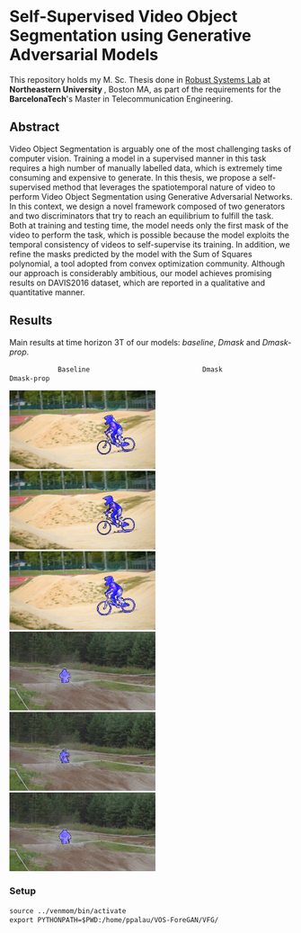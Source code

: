 # Self-Supervised Video Object Segmentation using Generative Adversarial Models

This repository holds my M. Sc. Thesis done in <a href="http://robustsystems.coe.neu.edu/">Robust Systems Lab</a> at <b>Northeastern University </b>, Boston MA, as part of the requirements for the <b>BarcelonaTech</b>'s Master in Telecommunication Engineering.

## Abstract

Video Object Segmentation is arguably one of the most challenging tasks of computer vision. Training a model in a supervised manner in this task requires a high number of manually labelled data, which is extremely time consuming and expensive to generate. In this thesis, we propose a self-supervised method that leverages the spatiotemporal nature of video to perform Video Object Segmentation using Generative Adversarial Networks. In this context, we design a novel framework composed of two generators and two discriminators that try to reach an equilibrium to fulfill the task. Both at training and testing time, the model needs only the first mask of the video to perform the task, which is possible because the model exploits the temporal consistency of videos to self-supervise its training. In addition, we refine the masks predicted by the model with the Sum of Squares polynomial, a tool adopted from convex optimization community. Although our approach is considerably ambitious, our model achieves promising results on DAVIS2016 dataset, which are reported in a qualitative and quantitative manner.

## Results
Main results at time horizon 3T of our models: _baseline_, _Dmask_ and _Dmask-prop_.


                Baseline                            Dmask                           Dmask-prop
<img src="/results/imgs/baseline/training/baseline_bmxbumps.gif" width="260" height="140"/> <img src="/results/imgs/dmask/training/dmask_bmxbumps.gif" width="260" height="140"/> <img src="/results/imgs/dmask-prop/training/dmaskprop_bmxbumps.gif" width="260" height="140"/>
<img src="/results/imgs/baseline/training/baseline_motocrossbumps.gif" width="260" height="140"/> <img src="/results/imgs/dmask/training/dmask_motocrossbumps.gif" width="260" height="140"/> <img src="/results/imgs/dmask-prop/training/dmaskprop_motocrossbumps.gif" width="260" height="140"/>


### Setup

```
source ../venmom/bin/activate
export PYTHONPATH=$PWD:/home/ppalau/VOS-ForeGAN/VFG/
```